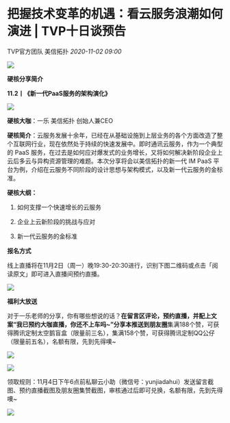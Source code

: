 # 把握技术变革的机遇：看云服务浪潮如何演进 | TVP十日谈预告

TVP官方团队 美信拓扑 _2020-11-02 09:00_

![](../../assets/articles/autogen-aa0550ea9ec70d19a3327ba07517a228672c7c9e1d347e00fdad335d70ffcf84.webp)

**硬核分享简介**

**11.2丨《新一代PaaS服务的架构演化》**

![](../../assets/articles/autogen-b498272877e471dd7e55f6fe8db636314281d27dd7b22a88fd30f05f7b52b56a.webp)

**硬核大咖**：一乐 美信拓扑 创始人兼CEO

**硬核简介**：云服务发展十余年，已经在从基础设施到上层业务的各个方面改造了整个互联网行业，现在依然处于持续的快速发展中。即时通讯云服务，作为一个典型的 PaaS 服务，在过去是如何应对爆发式的业务增长，又将如何解决新阶段企业上云后多云与异构资源管理的难题。本次分享将会以美信拓扑的新一代 IM PaaS 平台为例，介绍在云服务不同阶段的设计思想与架构模式，以及新一代云服务的金标准。

**硬核大纲：**

1. 如何支撑一个快速增长的云服务

2. 企业上云新阶段的挑战与应对

3. 新一代云服务的金标准

**报名方式**

线上直播将在11月2日（周一）晚19:30-20:30进行，识别下图二维码或点击「阅读原文」即可进入直播间预约直播。

![](../../assets/articles/autogen-68cbff0bb76a05ab8933839e1a6efc760bbb4392a22d3123c8f292dfc5a07688.webp)

**福利大放送**

对于一乐老师的分享，你有哪些想说的话？**在留言区评论，预约直播，并配上文案“我已预约大咖直播，你还不上车吗~”分享本推送到朋友圈**集满188个赞，可获得腾讯定制太空鹅盲盒（限量前三名），集满158个赞，可获得腾讯定制QQ公仔（限量前五名），名额有限，先到先得噢~

![](../../assets/articles/autogen-11cd1b74ea7d6373990d4ee9d3acbb89667ff68dd14a77c3c2b028d026915354.webp)

![](../../assets/articles/autogen-7da8eb8548f9d7844ad4f92551730afe5d5c50250074e69e0fa0efff7f534e29.webp)

领取规则：11月4日下午6点前私聊云小助（微信号：yunjiadahui）发送留言截图、预约直播截图及朋友圈集赞截图，审核通过后即可兑换，名额有限，先到先得噢~

![](../../assets/articles/autogen-55a805e16de9cc40787c4d73e19ce96d89657793275266cf47bd390cc6fbbbdf.webp)

